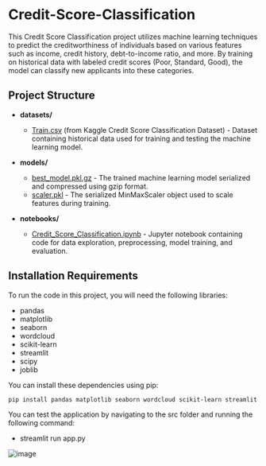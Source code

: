 # Credit-Score-Classification

This Credit Score Classification project utilizes machine learning techniques to predict the creditworthiness of individuals based on various features such as income, credit history, debt-to-income ratio, and more. By training on historical data with labeled credit scores (Poor, Standard, Good), the model can classify new applicants into these categories.

## Project Structure

- **datasets/**
  - [Train.csv](https://www.kaggle.com/datasets/parisrohan/credit-score-classification) (from Kaggle Credit Score Classification Dataset) - Dataset containing historical data used for training and testing the machine learning model.

- **models/**
  - [best_model.pkl.gz](models/best_model.pkl.gz) - The trained machine learning model serialized and compressed using gzip format.
  - [scaler.pkl](models/scaler.pkl) - The serialized MinMaxScaler object used to scale features during training.

- **notebooks/**
  - [Credit_Score_Classification.ipynb](notebooks/Credit_Score_Classification.ipynb) - Jupyter notebook containing code for data exploration, preprocessing, model training, and evaluation.

## Installation Requirements

To run the code in this project, you will need the following libraries:

- pandas
- matplotlib
- seaborn
- wordcloud
- scikit-learn
- streamlit
- scipy
- joblib

You can install these dependencies using pip:

```bash
pip install pandas matplotlib seaborn wordcloud scikit-learn streamlit scipy joblib
````

You can test the application by navigating to the src folder and running the following command:
- streamlit run app.py

![image](https://github.com/sokliengphat1/Credit-Score-Classification/assets/132662975/4d966f5b-79f5-44ad-be9f-c24e8f5e459c)

